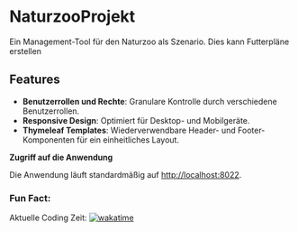 # NaturzooProjekt

Ein Management-Tool für den Naturzoo als Szenario. Dies kann Futterpläne erstellen

## Features

- **Benutzerrollen und Rechte**: Granulare Kontrolle durch verschiedene Benutzerrollen.
- **Responsive Design**: Optimiert für Desktop- und Mobilgeräte.
- **Thymeleaf Templates**: Wiederverwendbare Header- und Footer-Komponenten für ein einheitliches Layout.



**Zugriff auf die Anwendung**

   Die Anwendung läuft standardmäßig auf [http://localhost:8022](http://localhost:8022).

### Fun Fact:
Aktuelle Coding Zeit: [![wakatime](https://wakatime.com/badge/github/ohnonick2/NaturzooProjekt.svg)](https://wakatime.com/badge/github/ohnonick2/NaturzooProjekt) 

